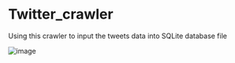 # Twitter_crawler
Using this crawler to input the tweets data into SQLite database file

![image](https://user-images.githubusercontent.com/81618465/147081804-28b35560-a964-44ea-9c12-2282c5f2463e.png)
